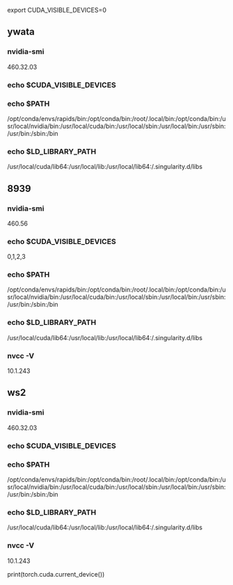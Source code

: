 export CUDA_VISIBLE_DEVICES=0



## ywata
### nvidia-smi
460.32.03

### echo $CUDA_VISIBLE_DEVICES 

### echo $PATH
/opt/conda/envs/rapids/bin:/opt/conda/bin:/root/.local/bin:/opt/conda/bin:/usr/local/nvidia/bin:/usr/local/cuda/bin:/usr/local/sbin:/usr/local/bin:/usr/sbin:/usr/bin:/sbin:/bin                             

### echo $LD_LIBRARY_PATH
/usr/local/cuda/lib64:/usr/local/lib:/usr/local/lib64:/.singularity.d/libs


## 8939
### nvidia-smi
460.56

### echo $CUDA_VISIBLE_DEVICES 
0,1,2,3

### echo $PATH
/opt/conda/envs/rapids/bin:/opt/conda/bin:/root/.local/bin:/opt/conda/bin:/usr/local/nvidia/bin:/usr/local/cuda/bin:/usr/local/sbin:/usr/local/bin:/usr/sbin:/usr/bin:/sbin:/bin  

### echo $LD_LIBRARY_PATH
/usr/local/cuda/lib64:/usr/local/lib:/usr/local/lib64:/.singularity.d/libs

### nvcc -V
10.1.243



## ws2
### nvidia-smi
460.32.03

### echo $CUDA_VISIBLE_DEVICES 


### echo $PATH
/opt/conda/envs/rapids/bin:/opt/conda/bin:/root/.local/bin:/opt/conda/bin:/usr/local/nvidia/bin:/usr/local/cuda/bin:/usr/local/sbin:/usr/local/bin:/usr/sbin:/usr/bin:/sbin:/bin 
### echo $LD_LIBRARY_PATH

/usr/local/cuda/lib64:/usr/local/lib:/usr/local/lib64:/.singularity.d/libs

### nvcc -V
10.1.243




print(torch.cuda.current_device())
